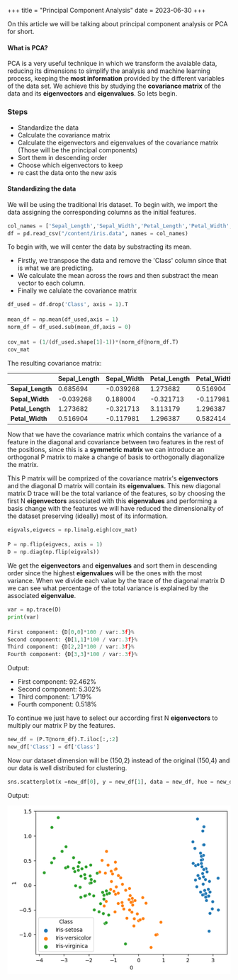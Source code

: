 +++
title = "Principal Component Analysis"
date = 2023-06-30
+++

On this article we will be talking about principal component analysis or PCA for short.

#### What is PCA?

PCA is a very useful technique in which we transform the avaiable data, reducing its dimensions to simplify the analysis and machine learning process, keeping the **most information** provided by the different variables of the data set. We achieve this by studying the **covariance matrix** of the data and its **eigenvectors** and **eigenvalues**. So lets begin.

### Steps

- Standardize the data
- Calculate the covariance matrix
- Calculate the eigenvectors and eigenvalues of the covariance matrix (Those will be the principal components)
- Sort them in descending order
- Choose which eigenvectors to keep
- re cast the data onto the new axis

#### Standardizing the data

We will be using the traditional Iris dataset. To begin with, we import the data assigning the corresponding columns as the initial features.

```python
col_names = ['Sepal_Length','Sepal_Width','Petal_Length','Petal_Width','Class']
df = pd.read_csv("/content/iris.data", names = col_names)
```

To begin with, we will center the data by substracting its mean.

- Firstly, we transpose the data and remove the 'Class' column since that is what we are predicting.
- We calculate the mean across the rows and then substract the mean vector to each column.
- Finally we calulate the covariance matrix

```python
df_used = df.drop('Class', axis = 1).T

mean_df = np.mean(df_used,axis = 1)
norm_df = df_used.sub(mean_df,axis = 0)

cov_mat = (1/(df_used.shape[1]-1))*(norm_df@norm_df.T)
cov_mat
```

The resulting covariance matrix:

|                  | **Sepal_Length** | **Sepal_Width** | **Petal_Length** | **Petal_Width** |
| ---------------- | ---------------- | --------------- | ---------------- | --------------- |
| **Sepal_Length** | 0.685694         | -0.039268       | 1.273682         | 0.516904        |
| **Sepal_Width**  | -0.039268        | 0.188004        | -0.321713        | -0.117981       |
| **Petal_Length** | 1.273682         | -0.321713       | 3.113179         | 1.296387        |
| **Petal_Width**  | 0.516904         | -0.117981       | 1.296387         | 0.582414        |

Now that we have the covariance matrix which contains the variance of a feature in the diagonal and covariance between two features in the rest of the positions, since this is a **symmetric matrix** we can introduce an orthogonal P matrix to make a change of basis to orthogonally diagonalize the matrix.

This P matrix will be comprized of the covariance matrix's **eigenvectors** and the diagonal D matrix will contain its **eigenvalues**.
This new diagonal matrix D trace will be the total variance of the features, so by choosing the first N **eigenvectors** associated with this **eigenvalues** and performing a basis change with the features we will
have reduced the dimensionality of the dataset preserving (ideally) most of its information.

```python
eigvals,eigvecs = np.linalg.eigh(cov_mat)

P = np.flip(eigvecs, axis = 1)
D = np.diag(np.flip(eigvals))
```

We get the **eigenvectors** and **eigenvalues** and sort them in descending order since the highest **eigenvalues** will be the ones with the most variance. When we divide each value by the trace of the diagonal matrix D we can see what percentage of the total variance is explained by the associated **eigenvalue**.

```python
var = np.trace(D)
print(var)

First component: {D[0,0]*100 / var:.3f}%
Second component: {D[1,1]*100 / var:.3f}%
Third component: {D[2,2]*100 / var:.3f}%
Fourth component: {D[3,3]*100 / var:.3f}%
```

Output:

- First component: 92.462%
- Second component: 5.302%
- Third component: 1.719%
- Fourth component: 0.518%

To continue we just have to select our according first N **eigenvectors** to multiply our matrix P by the features.

```python
new_df = (P.T@norm_df).T.iloc[:,:2]
new_df['Class'] = df['Class']
```

Now our dataset dimension will be (150,2) instead of the original (150,4)
and our data is well distributed for clustering.

```python
sns.scatterplot(x =new_df[0], y = new_df[1], data = new_df, hue = new_df.Class )
```

Output:

![here](/images/first_scatter.png)
